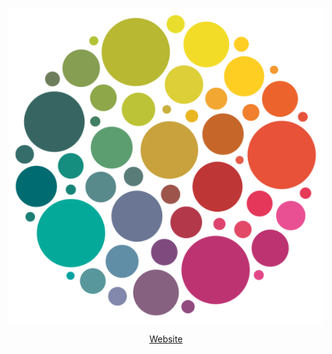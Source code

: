 <p align='center'>
  <img src='/public/logo.png' alt='GO DO GOOD' width='600'/>
</p>

<p align='center'>
  <a href="https://gooddeeds.godogood.online/" target="_blank">Website</a>
</p>
